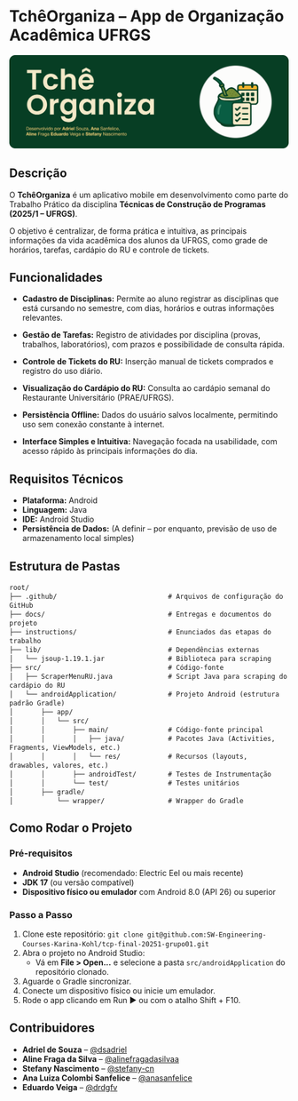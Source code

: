 
# TchêOrganiza  – App de Organização Acadêmica UFRGS

![Header](.github/header.png)

## Descrição

O **TchêOrganiza** é um aplicativo mobile em desenvolvimento como parte do Trabalho Prático da disciplina **Técnicas de Construção de Programas (2025/1 – UFRGS)**.

O objetivo é centralizar, de forma prática e intuitiva, as principais informações da vida acadêmica dos alunos da UFRGS, como grade de horários, tarefas, cardápio do RU e controle de tickets.

## Funcionalidades

- **Cadastro de Disciplinas:** Permite ao aluno registrar as disciplinas que está cursando no semestre, com dias, horários e outras informações relevantes.

- **Gestão de Tarefas:** Registro de atividades por disciplina (provas, trabalhos, laboratórios), com prazos e possibilidade de consulta rápida.

- **Controle de Tickets do RU:** Inserção manual de tickets comprados e registro do uso diário.

- **Visualização do Cardápio do RU:** Consulta ao cardápio semanal do Restaurante Universitário (PRAE/UFRGS).

- **Persistência Offline:** Dados do usuário salvos localmente, permitindo uso sem conexão constante à internet.

- **Interface Simples e Intuitiva:** Navegação focada na usabilidade, com acesso rápido às principais informações do dia.

## Requisitos Técnicos

- **Plataforma:** Android 
- **Linguagem:** Java
- **IDE:** Android Studio
- **Persistência de Dados:** (A definir – por enquanto, previsão de uso de armazenamento local simples)


## Estrutura de Pastas

```plaintext
root/
├── .github/                            # Arquivos de configuração do GitHub
├── docs/                               # Entregas e documentos do projeto
├── instructions/                       # Enunciados das etapas do trabalho
├── lib/                                # Dependências externas
│   └── jsoup-1.19.1.jar                # Biblioteca para scraping
├── src/                                # Código-fonte
│   ├── ScraperMenuRU.java              # Script Java para scraping do cardápio do RU
│   └── androidApplication/             # Projeto Android (estrutura padrão Gradle)
│       ├── app/
│       │   └── src/
│       │       ├── main/               # Código-fonte principal
│       │       │   ├── java/           # Pacotes Java (Activities, Fragments, ViewModels, etc.)
│       │       │   └── res/            # Recursos (layouts, drawables, valores, etc.)
│       │       ├── androidTest/        # Testes de Instrumentação
│       │       └── test/               # Testes unitários
│       ├── gradle/
│           └── wrapper/                # Wrapper do Gradle

```

## Como Rodar o Projeto

### Pré-requisitos

- **Android Studio** (recomendado: Electric Eel ou mais recente)
- **JDK 17** (ou versão compatível)
- **Dispositivo físico ou emulador** com Android 8.0 (API 26) ou superior

### Passo a Passo

1. Clone este repositório: `git clone git@github.com:SW-Engineering-Courses-Karina-Kohl/tcp-final-20251-grupo01.git`
2.	Abra o projeto no Android Studio:
    - Vá em **File > Open...** e selecione a pasta `src/androidApplication` do repositório clonado.
3.	Aguarde o Gradle sincronizar.
4.	Conecte um dispositivo físico ou inicie um emulador.
5.	Rode o app clicando em Run ▶️ ou com o atalho Shift + F10.

## Contribuidores

- **Adriel de Souza** – [@dsadriel](https://github.com/dsadriel)
- **Aline Fraga da Silva** – [@alinefragadasilvaa](https://github.com/alinefragadasilvaa)
- **Stefany Nascimento** – [@stefany-cn](https://github.com/stefany-cn)
- **Ana Luiza Colombi Sanfelice** – [@anasanfelice](https://github.com/anasanfelice)
- **Eduardo Veiga** – [@drdgfv](https://github.com/drdgfv)